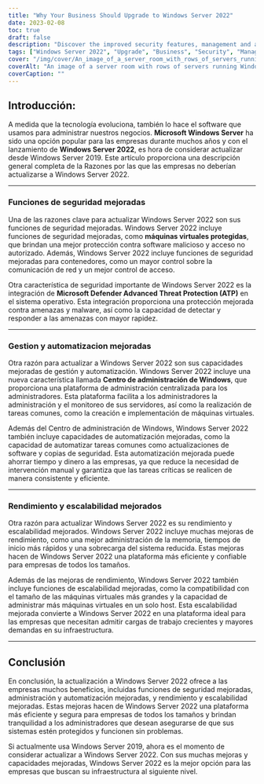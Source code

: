 ```yaml
---
title: "Why Your Business Should Upgrade to Windows Server 2022"
date: 2023-02-08
toc: true
draft: false
description: "Discover the improved security features, management and automation capabilities, and performance and scalability of Windows Server 2022, making it the best choice for businesses looking to upgrade from Windows Server 2019."
tags: ["Windows Server 2022", "Upgrade", "Business", "Security", "Management", "Automation", "Performance", "Scalability", "Windows Server 2019"]
cover: "/img/cover/An_image_of_a_server_room_with_rows_of_servers_running.png"
coverAlt: "An image of a server room with rows of servers running Windows Server 2022. The servers should be neatly arranged and well-lit, suggesting a well-maintained and efficient IT infrastructure."
coverCaption: ""
---
```


## Introducción:  A medida que la tecnología evoluciona, también lo hace el software que usamos para administrar nuestros negocios. **Microsoft Windows Server** ha sido una opción popular para las empresas durante muchos años y con el lanzamiento de **Windows Server 2022**, es hora de considerar actualizar desde Windows Server 2019. Este artículo proporciona una descripción general completa de la Razones por las que las empresas no deberían actualizarse a Windows Server 2022.  __________________________________________________________________________________  ### Funciones de seguridad mejoradas  Una de las razones clave para actualizar Windows Server 2022 son sus funciones de seguridad mejoradas. Windows Server 2022 incluye funciones de seguridad mejoradas, como **máquinas virtuales protegidas**, que brindan una mejor protección contra software malicioso y acceso no autorizado. Además, Windows Server 2022 incluye funciones de seguridad mejoradas para contenedores, como un mayor control sobre la comunicación de red y un mejor control de acceso.  Otra característica de seguridad importante de Windows Server 2022 es la integración de **Microsoft Defender Advanced Threat Protection (ATP)** en el sistema operativo. Esta integración proporciona una protección mejorada contra amenazas y malware, así como la capacidad de detectar y responder a las amenazas con mayor rapidez.  __________________________________________________________________________________  ### Gestion y automatizacion mejoradas  Otra razón para actualizar a Windows Server 2022 son sus capacidades mejoradas de gestión y automatización. Windows Server 2022 incluye una nueva característica llamada **Centro de administración de Windows**, que proporciona una plataforma de administración centralizada para los administradores. Esta plataforma facilita a los administradores la administración y el monitoreo de sus servidores, así como la realización de tareas comunes, como la creación e implementación de máquinas virtuales.  Además del Centro de administración de Windows, Windows Server 2022 también incluye capacidades de automatización mejoradas, como la capacidad de automatizar tareas comunes como actualizaciones de software y copias de seguridad. Esta automatización mejorada puede ahorrar tiempo y dinero a las empresas, ya que reduce la necesidad de intervención manual y garantiza que las tareas críticas se realicen de manera consistente y eficiente.  __________________________________________________________________________________  ### Rendimiento y escalabilidad mejorados  Otra razón para actualizar Windows Server 2022 es su rendimiento y escalabilidad mejorados. Windows Server 2022 incluye muchas mejoras de rendimiento, como una mejor administración de la memoria, tiempos de inicio más rápidos y una sobrecarga del sistema reducida. Estas mejoras hacen de Windows Server 2022 una plataforma más eficiente y confiable para empresas de todos los tamaños.  Además de las mejoras de rendimiento, Windows Server 2022 también incluye funciones de escalabilidad mejoradas, como la compatibilidad con el tamaño de las máquinas virtuales más grandes y la capacidad de administrar más máquinas virtuales en un solo host. Esta escalabilidad mejorada convierte a Windows Server 2022 en una plataforma ideal para las empresas que necesitan admitir cargas de trabajo crecientes y mayores demandas en su infraestructura.  __________________________________________________________________________________  ## Conclusión  En conclusión, la actualización a Windows Server 2022 ofrece a las empresas muchos beneficios, incluidas funciones de seguridad mejoradas, administración y automatización mejoradas, y rendimiento y escalabilidad mejoradas. Estas mejoras hacen de Windows Server 2022 una plataforma más eficiente y segura para empresas de todos los tamaños y brindan tranquilidad a los administradores que desean asegurarse de que sus sistemas estén protegidos y funcionen sin problemas.  Si actualmente usa Windows Server 2019, ahora es el momento de considerar actualizar a Windows Server 2022. Con sus muchas mejoras y capacidades mejoradas, Windows Server 2022 es la mejor opción para las empresas que buscan su infraestructura al siguiente nivel.